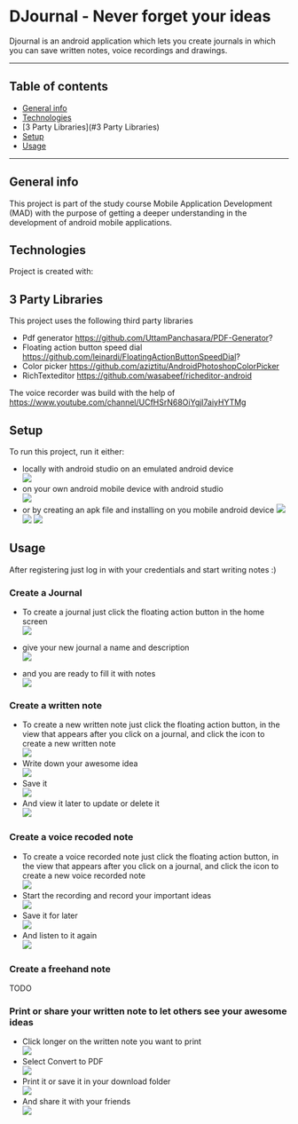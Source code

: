 # DJournal - Never forget your ideas

Djournal is an android application which lets you create journals in which you can save written notes, voice recordings
and drawings.
<hr>  

## Table of contents

* [General info](#general-info)
* [Technologies](#technologies)
* [3 Party Libraries](#3 Party Libraries)
* [Setup](#Setup)
* [Usage](#Usage)

<hr>  

## General info

This project is part of the study course Mobile Application Development (MAD) with the purpose of getting a deeper
understanding in the development of android mobile applications.

## Technologies

Project is created with:



## 3 Party Libraries

This project uses the following third party libraries

* Pdf generator https://github.com/UttamPanchasara/PDF-Generator?
* Floating action button speed dial https://github.com/leinardi/FloatingActionButtonSpeedDial?
* Color picker https://github.com/aziztitu/AndroidPhotoshopColorPicker
* RichTexteditor https://github.com/wasabeef/richeditor-android

The voice recorder was build with the help of https://www.youtube.com/channel/UCfHSrN68OiYgjl7aiyHYTMg

## Setup

To run this project, run it either:

* locally with android studio on an emulated android device  
  ![](images/setup_1.png)
* on your own android mobile device with android studio  
  ![](images/setup_2.png)
* or by creating an apk file and installing on you mobile android device
  ![](images/setup_3.png)
  ![](images/setup_3_2.png)
  ![](images/setup_3_3.png)

## Usage

After registering just log in with your credentials and start writing notes :)

### Create a Journal

* To create a journal just click the floating action button in the home screen  
![](images/journal_1.png)  
* give your new journal a name and description  
![](images/journal_2.png)

* and you are ready to fill it with notes  
![](images/journal_3.png)  
  
### Create a written note  

* To create a new written note just click the floating action button, in the view that appears after you click on a journal, and click the icon to create a new written note    
![](images/wnote_1.png)
* Write down your awesome idea  
  ![](images/wnote_2.png)
* Save it  
  ![](images/wnote_3.png)
* And view it later to update or delete it  
  ![](images/wnote_4.png)  
  
### Create a voice recoded note  

* To create a voice recorded note just click the floating action button, in the view that appears after you click on a journal, and click the icon to create a new voice recorded note  
  ![](images/vnote_1.png)
* Start the recording and record your important ideas  
  ![](images/vnote_2.png)
* Save it for later  
  ![](images/vnote_3.png)
* And listen to it again  
  ![](images/vnote_4.png)

### Create a freehand note  
TODO  

### Print or share your written note to let others see your awesome ideas  
* Click longer on the written note you want to print  
  ![](images/convert_1.png)
* Select Convert to PDF  
  ![](images/convert_2.png)
* Print it or save it in your download folder  
  ![](images/convert_3.png)
* And share it with your friends  
  ![](images/convert_4.png)


